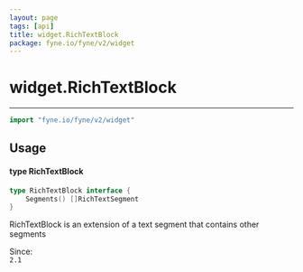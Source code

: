 ```yaml
---
layout: page
tags: [api]
title: widget.RichTextBlock
package: fyne.io/fyne/v2/widget
---
```


# widget.RichTextBlock
---
```go
import "fyne.io/fyne/v2/widget"
```

## Usage

#### type RichTextBlock

```go
type RichTextBlock interface {
	Segments() []RichTextSegment
}
```

RichTextBlock is an extension of a text segment that contains other segments


<div class="since">Since: <code>
2.1</code></div>
